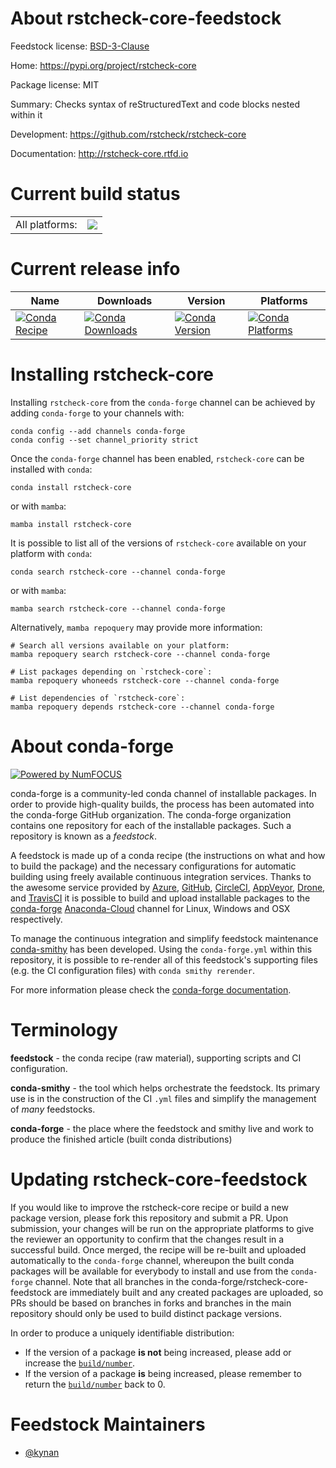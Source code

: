About rstcheck-core-feedstock
=============================

Feedstock license: [BSD-3-Clause](https://github.com/conda-forge/rstcheck-core-feedstock/blob/main/LICENSE.txt)

Home: https://pypi.org/project/rstcheck-core

Package license: MIT

Summary: Checks syntax of reStructuredText and code blocks nested within it

Development: https://github.com/rstcheck/rstcheck-core

Documentation: http://rstcheck-core.rtfd.io

Current build status
====================


<table><tr><td>All platforms:</td>
    <td>
      <a href="https://dev.azure.com/conda-forge/feedstock-builds/_build/latest?definitionId=16761&branchName=main">
        <img src="https://dev.azure.com/conda-forge/feedstock-builds/_apis/build/status/rstcheck-core-feedstock?branchName=main">
      </a>
    </td>
  </tr>
</table>

Current release info
====================

| Name | Downloads | Version | Platforms |
| --- | --- | --- | --- |
| [![Conda Recipe](https://img.shields.io/badge/recipe-rstcheck--core-green.svg)](https://anaconda.org/conda-forge/rstcheck-core) | [![Conda Downloads](https://img.shields.io/conda/dn/conda-forge/rstcheck-core.svg)](https://anaconda.org/conda-forge/rstcheck-core) | [![Conda Version](https://img.shields.io/conda/vn/conda-forge/rstcheck-core.svg)](https://anaconda.org/conda-forge/rstcheck-core) | [![Conda Platforms](https://img.shields.io/conda/pn/conda-forge/rstcheck-core.svg)](https://anaconda.org/conda-forge/rstcheck-core) |

Installing rstcheck-core
========================

Installing `rstcheck-core` from the `conda-forge` channel can be achieved by adding `conda-forge` to your channels with:

```
conda config --add channels conda-forge
conda config --set channel_priority strict
```

Once the `conda-forge` channel has been enabled, `rstcheck-core` can be installed with `conda`:

```
conda install rstcheck-core
```

or with `mamba`:

```
mamba install rstcheck-core
```

It is possible to list all of the versions of `rstcheck-core` available on your platform with `conda`:

```
conda search rstcheck-core --channel conda-forge
```

or with `mamba`:

```
mamba search rstcheck-core --channel conda-forge
```

Alternatively, `mamba repoquery` may provide more information:

```
# Search all versions available on your platform:
mamba repoquery search rstcheck-core --channel conda-forge

# List packages depending on `rstcheck-core`:
mamba repoquery whoneeds rstcheck-core --channel conda-forge

# List dependencies of `rstcheck-core`:
mamba repoquery depends rstcheck-core --channel conda-forge
```


About conda-forge
=================

[![Powered by
NumFOCUS](https://img.shields.io/badge/powered%20by-NumFOCUS-orange.svg?style=flat&colorA=E1523D&colorB=007D8A)](https://numfocus.org)

conda-forge is a community-led conda channel of installable packages.
In order to provide high-quality builds, the process has been automated into the
conda-forge GitHub organization. The conda-forge organization contains one repository
for each of the installable packages. Such a repository is known as a *feedstock*.

A feedstock is made up of a conda recipe (the instructions on what and how to build
the package) and the necessary configurations for automatic building using freely
available continuous integration services. Thanks to the awesome service provided by
[Azure](https://azure.microsoft.com/en-us/services/devops/), [GitHub](https://github.com/),
[CircleCI](https://circleci.com/), [AppVeyor](https://www.appveyor.com/),
[Drone](https://cloud.drone.io/welcome), and [TravisCI](https://travis-ci.com/)
it is possible to build and upload installable packages to the
[conda-forge](https://anaconda.org/conda-forge) [Anaconda-Cloud](https://anaconda.org/)
channel for Linux, Windows and OSX respectively.

To manage the continuous integration and simplify feedstock maintenance
[conda-smithy](https://github.com/conda-forge/conda-smithy) has been developed.
Using the ``conda-forge.yml`` within this repository, it is possible to re-render all of
this feedstock's supporting files (e.g. the CI configuration files) with ``conda smithy rerender``.

For more information please check the [conda-forge documentation](https://conda-forge.org/docs/).

Terminology
===========

**feedstock** - the conda recipe (raw material), supporting scripts and CI configuration.

**conda-smithy** - the tool which helps orchestrate the feedstock.
                   Its primary use is in the construction of the CI ``.yml`` files
                   and simplify the management of *many* feedstocks.

**conda-forge** - the place where the feedstock and smithy live and work to
                  produce the finished article (built conda distributions)


Updating rstcheck-core-feedstock
================================

If you would like to improve the rstcheck-core recipe or build a new
package version, please fork this repository and submit a PR. Upon submission,
your changes will be run on the appropriate platforms to give the reviewer an
opportunity to confirm that the changes result in a successful build. Once
merged, the recipe will be re-built and uploaded automatically to the
`conda-forge` channel, whereupon the built conda packages will be available for
everybody to install and use from the `conda-forge` channel.
Note that all branches in the conda-forge/rstcheck-core-feedstock are
immediately built and any created packages are uploaded, so PRs should be based
on branches in forks and branches in the main repository should only be used to
build distinct package versions.

In order to produce a uniquely identifiable distribution:
 * If the version of a package **is not** being increased, please add or increase
   the [``build/number``](https://docs.conda.io/projects/conda-build/en/latest/resources/define-metadata.html#build-number-and-string).
 * If the version of a package **is** being increased, please remember to return
   the [``build/number``](https://docs.conda.io/projects/conda-build/en/latest/resources/define-metadata.html#build-number-and-string)
   back to 0.

Feedstock Maintainers
=====================

* [@kynan](https://github.com/kynan/)

